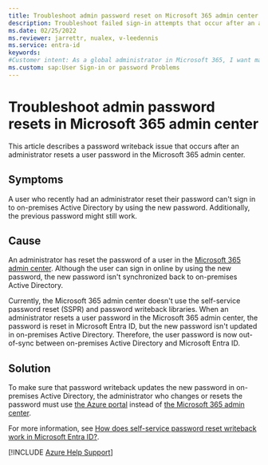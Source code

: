 ```yaml
---
title: Troubleshoot admin password reset on Microsoft 365 admin center
description: Troubleshoot failed sign-in attempts that occur after an administrator resets a user password in the Microsoft 365 admin center.
ms.date: 02/25/2022
ms.reviewer: jarrettr, nualex, v-leedennis
ms.service: entra-id
keywords:
#Customer intent: As a global administrator in Microsoft 365, I want make sure that my password reset in the Microsoft 365 admin center is successful so that my users can sign in successfully.
ms.custom: sap:User Sign-in or password Problems
---
```

# Troubleshoot admin password resets in Microsoft 365 admin center

This article describes a password writeback issue that occurs after an administrator resets a user password in the Microsoft 365 admin center.

## Symptoms

A user who recently had an administrator reset their password can't sign in to on-premises Active Directory by using the new password. Additionally, the previous password might still work.

## Cause

An administrator has reset the password of a user in the [Microsoft 365 admin center](https://admin.microsoft.com). Although the user can sign in online by using the new password, the new password isn't synchronized back to on-premises Active Directory.

Currently, the Microsoft 365 admin center doesn't use the self-service password reset (SSPR) and password writeback libraries. When an administrator resets a user password in the Microsoft 365 admin center, the password is reset in Microsoft Entra ID, but the new password isn't updated in on-premises Active Directory. Therefore, the user password is now out-of-sync between on-premises Active Directory and Microsoft Entra ID.

## Solution

To make sure that password writeback updates the new password in on-premises Active Directory, the administrator who changes or resets the password must use [the Azure portal](https://portal.azure.com) instead of [the Microsoft 365 admin center](https://admin.microsoft.com).

For more information, see [How does self-service password reset writeback work in Microsoft Entra ID?](/azure/active-directory/authentication/concept-sspr-writeback).

[!INCLUDE [Azure Help Support](../../../../includes/azure-help-support.md)]
